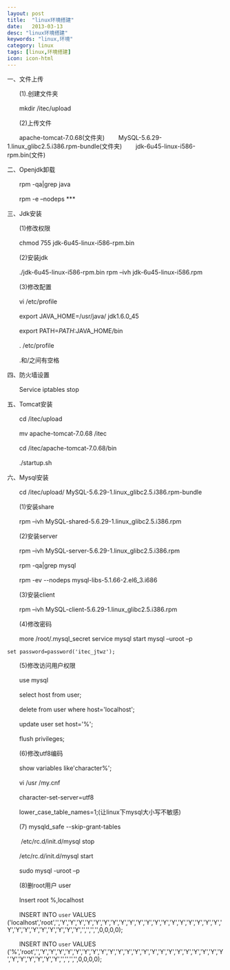 ```yaml
---
layout: post
title:  "linux环境搭建"
date:   2013-03-13
desc: "linux环境搭建"
keywords: "linux,环境"
category: linux
tags: [linux,环境搭建]
icon: icon-html
---
```


一、文件上传

　　(1).创建文件夹
  	
　　mkdir /itec/upload

　　(2)上传文件
  	
　　apache-tomcat-7.0.68(文件夹)
　　MySQL-5.6.29-1.linux_glibc2.5.i386.rpm-bundle(文件夹)
　　jdk-6u45-linux-i586-rpm.bin(文件)

二、Openjdk卸载
  	
　　rpm -qa|grep java
  	
　　rpm -e –nodeps  ***
  
三、Jdk安装
  	
　　(1)修改权限
  	
　　chmod 755 jdk-6u45-linux-i586-rpm.bin
  	
　　(2)安装jdk
  	
　　./jdk-6u45-linux-i586-rpm.bin
  	rpm –ivh jdk-6u45-linux-i586.rpm
  	
　　(3)修改配置
  	
　　vi /etc/profile
  	
　　export JAVA_HOME=/usr/java/ jdk1.6.0_45
  	
　　export PATH=$PATH:$JAVA_HOME/bin
  	
　　.  /etc/profile
  	
　　.和/之间有空格
  
四、防火墙设置
  	
　　Service iptables stop
  
五、Tomcat安装
  	
　　cd /itec/upload
  	
　　mv apache-tomcat-7.0.68 /itec
  	
　　cd /itec/apache-tomcat-7.0.68/bin
  	
　　./startup.sh
  
六、Mysql安装
  	
　　cd /itec/upload/ MySQL-5.6.29-1.linux_glibc2.5.i386.rpm-bundle
  	
　　(1)安装share
  	
　　rpm –ivh MySQL-shared-5.6.29-1.linux_glibc2.5.i386.rpm
  	
　　(2)安装server
  	
　　rpm –ivh	MySQL-server-5.6.29-1.linux_glibc2.5.i386.rpm
  	
　　rpm -qa|grep mysql
  	
　　rpm -ev --nodeps mysql-libs-5.1.66-2.el6_3.i686
  	
　　(3)安装client
  	
　　rpm –ivh	MySQL-client-5.6.29-1.linux_glibc2.5.i386.rpm
  	
　　(4)修改密码
  	
　　more /root/.mysql_secret
  	service mysql start
  	mysql –uroot –p

  	set password=password('itec_jtwz');
  	
　　(5)修改访问用户权限
  	
　　use mysql
  	
　　select host from user;
  	
　　delete from user where host='localhost';
  	
　　update user set host='%';
  	
　　flush privileges;
  	
　　(6)修改utf8编码
  	
　　show variables like'character%';
  	
　　vi /usr	/my.cnf
  	
　　character-set-server=utf8
  	
　　lower_case_table_names=1;(让linux下mysql大小写不敏感)
  	
　　(7) mysqld_safe --skip-grant-tables
  	
　　 /etc/rc.d/init.d/mysql stop
  	
　　/etc/rc.d/init.d/mysql start
  	
　　sudo mysql -uroot –p
  	
　　(8)删root用户 user
  	
　　Insert root %,localhost
  	
　　INSERT INTO `user` VALUES ('localhost','root','','Y','Y','Y','Y','Y','Y','Y','Y','Y','Y','Y','Y','Y','Y','Y','Y','Y','Y','Y','Y','Y','Y','Y','Y','Y','Y','Y','Y','','','','',0,0,0,0);
  	
　　INSERT INTO `user` VALUES ('%','root','','Y','Y','Y','Y','Y','Y','Y','Y','Y','Y','Y','Y','Y','Y','Y','Y','Y','Y','Y','Y','Y','Y','Y','Y','Y','Y','Y','Y','','','','',0,0,0,0);

	


	   
	
	

	

	